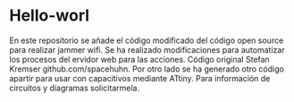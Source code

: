 # Hello-worl
En este repositorio se añade el código modificado del código open source para realizar jammer wifi. Se ha realizado modificaciones para  automatizar los procesos del ervidor web para las acciones. Código original Stefan Kremser
github.com/spacehuhn. Por otro lado se ha generado otro código apartir para usar con capacitivos mediante ATtiny. Para información de circuitos y diagramas solicitarmela.
